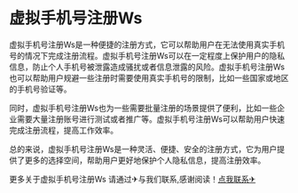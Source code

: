 # 虚拟手机号注册Ws

虚拟手机号注册Ws是一种便捷的注册方式，它可以帮助用户在无法使用真实手机号的情况下完成注册流程。虚拟手机号注册Ws可以在一定程度上保护用户的隐私信息，防止个人手机号被泄露造成骚扰或者信息泄露的风险。虚拟手机号注册Ws也可以帮助用户规避一些注册时需要使用真实手机号的限制，比如一些国家或地区的手机号验证等。

同时，虚拟手机号注册Ws也为一些需要批量注册的场景提供了便利，比如一些企业需要大量注册账号进行测试或者推广等。虚拟手机号注册Ws可以帮助用户快速完成注册流程，提高工作效率。

总的来说，虚拟手机号注册Ws是一种灵活、便捷、安全的注册方式，它为用户提供了更多的选择空间，帮助用户更好地保护个人隐私信息，提高注册效率。

更多关于虚拟手机号注册Ws 请通过✈与我们联系,感谢阅读！[点我联系✈](https://pro.G208.com)